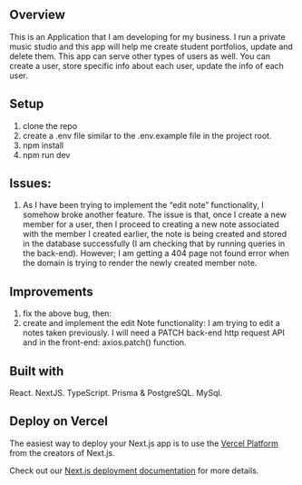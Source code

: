 ## Overview

This is an Application that I am developing for my business. I run a private music studio and this app will help me create student portfolios, update and delete them.
This app can serve other types of users as well. You can create a user, store specific info about each user, update the info of each user.

## Setup

1. clone the repo
2. create a .env file similar to the .env.example file in the project root.
3. npm install
4. npm run dev

## Issues:

1.  As I have been trying to implement the “edit note” functionality, I somehow broke another feature. The issue is that, once I create a new member for a user, then I proceed to creating a new note associated with the member I created earlier, the note is being created and stored in the database successfully (I am checking that by running queries in the back-end). However; I am getting a 404 page not found error when the domain is trying to render the newly created member note.

## Improvements

1. fix the above bug, then:
2. create and implement the edit Note functionality:
   I am trying to edit a notes taken previously. I will need a PATCH back-end http request API and in the front-end: axios.patch() function.

## Built with

React.
NextJS.
TypeScript.
Prisma & PostgreSQL.
MySql.

## Deploy on Vercel

The easiest way to deploy your Next.js app is to use the [Vercel Platform](https://vercel.com/new?utm_medium=default-template&filter=next.js&utm_source=create-next-app&utm_campaign=create-next-app-readme) from the creators of Next.js.

Check out our [Next.js deployment documentation](https://nextjs.org/docs/deployment) for more details.
